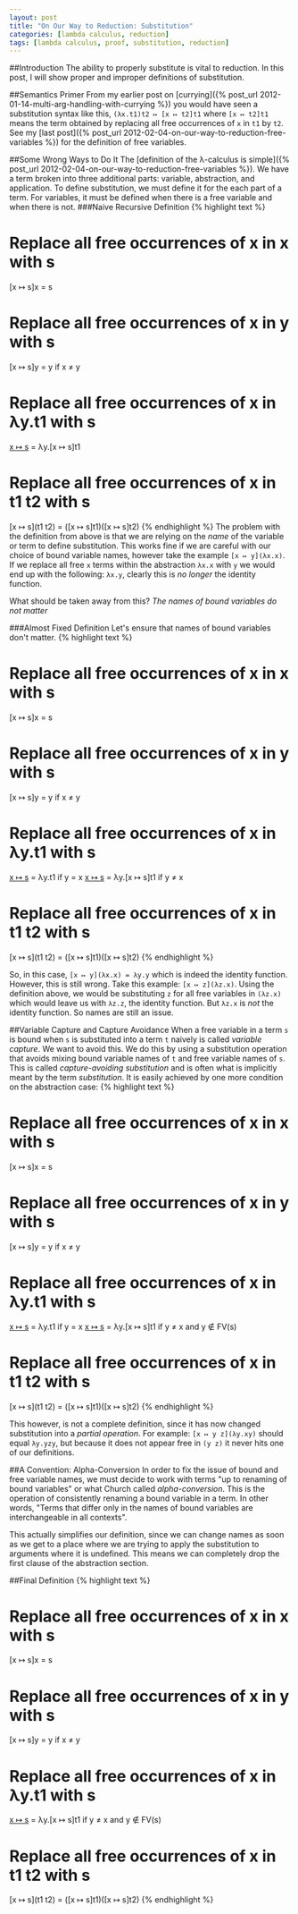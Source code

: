 ```yaml
---
layout: post
title: "On Our Way to Reduction: Substitution"
categories: [lambda calculus, reduction]
tags: [lambda calculus, proof, substitution, reduction]
---
```


##Introduction
The ability to properly substitute is vital to reduction. In this post, I will
show proper and improper definitions of substitution.

##Semantics Primer
From my earlier post on
[currying]({% post_url 2012-01-14-multi-arg-handling-with-currying %})
you would have seen a substitution syntax like this, `(λx.t1)t2 ↦ [x ↦ t2]t1`
where `[x ↦ t2]t1` means the term obtained by replacing all free occurrences of
`x` in `t1` by `t2`. See my
[last post]({% post_url 2012-02-04-on-our-way-to-reduction-free-variables %})
for the definition of free variables.

##Some Wrong Ways to Do It
The
[definition of the λ-calculus is
simple]({% post_url 2012-02-04-on-our-way-to-reduction-free-variables %}).
We have a term broken into three additional parts: variable, abstraction, and
application. To define substitution, we must define it for the each part of a
term. For variables, it must be defined when there is a free variable and when
there is not.
###Naive Recursive Definition
{% highlight text %}
# Replace all free occurrences of x in x with s
[x ↦ s]x        = s
# Replace all free occurrences of x in y with s
[x ↦ s]y        = y     if x ≠ y
# Replace all free occurrences of x in λy.t1 with s
[x ↦ s](λy.t1)  = λy.[x ↦ s]t1
# Replace all free occurrences of x in t1 t2 with s
[x ↦ s](t1 t2)  = ([x ↦ s]t1)([x ↦ s]t2)
{% endhighlight %}
The problem with the definition from above is that we are relying on the *name*
of the variable or term to define substitution. This works fine if we are
careful with our choice of bound variable names, however take the example `[x ↦
y](λx.x)`. If we replace all free `x` terms within the abstraction `λx.x` with
`y` we would end up with the following: `λx.y`, clearly this is *no longer* the
identity function.

What should be taken away from this? *The names of bound variables do not
matter*

###Almost Fixed Definition
Let's ensure that names of bound variables don't matter.
{% highlight text %}
# Replace all free occurrences of x in x with s
[x ↦ s]x        = s
# Replace all free occurrences of x in y with s
[x ↦ s]y        = y     if x ≠ y
# Replace all free occurrences of x in λy.t1 with s
[x ↦ s](λy.t1)  = λy.t1         if y = x
[x ↦ s](λy.t1)  = λy.[x ↦ s]t1  if y ≠ x
# Replace all free occurrences of x in t1 t2 with s
[x ↦ s](t1 t2)  = ([x ↦ s]t1)([x ↦ s]t2)
{% endhighlight %}

So, in this case, `[x ↦ y](λx.x) = λy.y` which is indeed the identity function.
However, this is still wrong. Take this example: `[x ↦ z](λz.x)`. Using the
definition above, we would be substituting `z` for all free variables in
`(λz.x)` which would leave us with `λz.z`, the identity function. But `λz.x` is
*not* the identity function. So names are still an issue.

##Variable Capture and Capture Avoidance
When a free variable in a term `s` is bound when `s` is substituted into a term
`t` naively is called *variable capture*. We want to avoid this. We do this by
using a substitution operation that avoids mixing bound variable names of `t`
and free variable names of `s`. This is called *capture-avoiding substitution*
and is often what is implicitly meant by the term *substitution*. It is easily
achieved by one more condition on the abstraction case:
{% highlight text %}
# Replace all free occurrences of x in x with s
[x ↦ s]x        = s
# Replace all free occurrences of x in y with s
[x ↦ s]y        = y     if x ≠ y
# Replace all free occurrences of x in λy.t1 with s
[x ↦ s](λy.t1)  = λy.t1         if y = x
[x ↦ s](λy.t1)  = λy.[x ↦ s]t1  if y ≠ x and y ∉ FV(s)
# Replace all free occurrences of x in t1 t2 with s
[x ↦ s](t1 t2)  = ([x ↦ s]t1)([x ↦ s]t2)
{% endhighlight %}

This however, is not a complete definition, since it has now changed
substitution into a *partial operation*. For example:
`[x ↦ y z](λy.xy)` should equal `λy.yzy`, but because it does not appear free in
`(y z)` it never hits one of our definitions.

##A Convention: Alpha-Conversion
In order to fix the issue of bound and free variable names, we must decide to
work with terms "up to renaming of bound variables" or what Church called
*alpha-conversion*. This is the operation of consistently renaming a bound
variable in a term. In other words, "Terms that differ only in the names of
bound variables are interchangeable in all contexts".

This actually simplifies our definition, since we can change names as soon as we
get to a place where we are trying to apply the substitution to arguments where
it is undefined. This means we can completely drop the first clause of the
abstraction section.

##Final Definition
{% highlight text %}
# Replace all free occurrences of x in x with s
[x ↦ s]x        = s
# Replace all free occurrences of x in y with s
[x ↦ s]y        = y     if x ≠ y
# Replace all free occurrences of x in λy.t1 with s
[x ↦ s](λy.t1)  = λy.[x ↦ s]t1  if y ≠ x and y ∉ FV(s)
# Replace all free occurrences of x in t1 t2 with s
[x ↦ s](t1 t2)  = ([x ↦ s]t1)([x ↦ s]t2)
{% endhighlight %}
